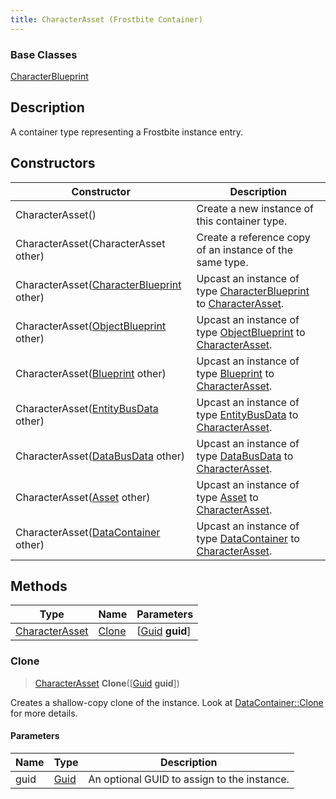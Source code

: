 ```yaml
---
title: CharacterAsset (Frostbite Container)
---
```

### Base Classes

[CharacterBlueprint](CharacterBlueprint)

## Description

A container type representing a Frostbite instance entry.

## Constructors

| Constructor                                                               | Description                                                                                                         |
| ------------------------------------------------------------------------- | ------------------------------------------------------------------------------------------------------------------- |
| CharacterAsset()                                                          | Create a new instance of this container type.                                                                       |
| CharacterAsset(CharacterAsset other)                                      | Create a reference copy of an instance of the same type.                                                            |
| CharacterAsset([CharacterBlueprint](CharacterBlueprint) other)            | Upcast an instance of type [CharacterBlueprint](CharacterBlueprint) to [CharacterAsset](CharacterAsset).            |
| CharacterAsset([ObjectBlueprint](ObjectBlueprint) other)                  | Upcast an instance of type [ObjectBlueprint](ObjectBlueprint) to [CharacterAsset](CharacterAsset).                  |
| CharacterAsset([Blueprint](Blueprint) other)                              | Upcast an instance of type [Blueprint](Blueprint) to [CharacterAsset](CharacterAsset).                              |
| CharacterAsset([EntityBusData](EntityBusData) other)                      | Upcast an instance of type [EntityBusData](EntityBusData) to [CharacterAsset](CharacterAsset).                      |
| CharacterAsset([DataBusData](DataBusData) other)                          | Upcast an instance of type [DataBusData](DataBusData) to [CharacterAsset](CharacterAsset).                          |
| CharacterAsset([Asset](Asset) other)                                      | Upcast an instance of type [Asset](Asset) to [CharacterAsset](CharacterAsset).                                      |
| CharacterAsset([DataContainer](/vext/ref/cls/shr/datacontainer) other) | Upcast an instance of type [DataContainer](/vext/ref/cls/shr/datacontainer) to [CharacterAsset](CharacterAsset). |

## Methods

| Type                             | Name            | Parameters                                     |
| -------------------------------- | --------------- | ---------------------------------------------- |
| [CharacterAsset](CharacterAsset) | [Clone](#clone) | \[[Guid](/vext/ref/cls/shr/guid) **guid**\] |

### Clone

> [CharacterAsset](CharacterAsset) **Clone**(\[[Guid](/vext/ref/cls/shr/guid) **guid**\])

Creates a shallow-copy clone of the instance. Look at [DataContainer::Clone](/vext/ref/cls/shr/datacontainer#clone) for more details.

#### Parameters

| Name | Type         | Description                                 |
| ---- | ------------ | ------------------------------------------- |
| guid | [Guid](Guid) | An optional GUID to assign to the instance. |

